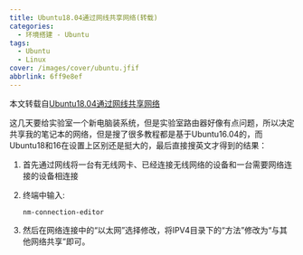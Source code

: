 ```yaml
---
title: Ubuntu18.04通过网线共享网络(转载)
categories:
  - 环境搭建 - Ubuntu
tags:
  - Ubuntu
  - Linux
cover: /images/cover/ubuntu.jfif
abbrlink: 6ff9e8ef
---
```


本文转载自[Ubuntu18.04通过网线共享网络](https://www.cnblogs.com/jiading/p/11989966.html)


这几天要给实验室一个新电脑装系统，但是实验室路由器好像有点问题，所以决定共享我的笔记本的网络，但是搜了很多教程都是基于Ubuntu16.04的，而Ubuntu18和16在设置上区别还是挺大的，最后直接搜英文才得到的结果：

1. 首先通过网线将一台有无线网卡、已经连接无线网络的设备和一台需要网络连接的设备相连接

2. 终端中输入:

    ```
    nm-connection-editor
    ```

3. 然后在网络连接中的“以太网”选择修改，将IPV4目录下的“方法”修改为“与其他网络共享”即可。